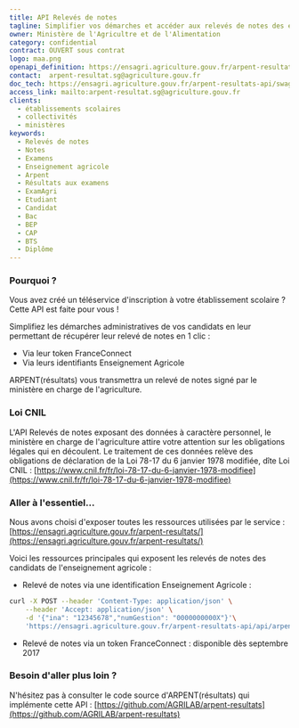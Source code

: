 ```yaml
---
title: API Relevés de notes
tagline: Simplifier vos démarches et accéder aux relevés de notes des étudiants de l'enseignement agricole.
owner: Ministère de l'Agricultre et de l'Alimentation
category: confidential
contract: OUVERT sous contrat
logo: maa.png
openapi_definition: https://ensagri.agriculture.gouv.fr/arpent-resultats-api/v2/api-docs?group=arpent-resultats
contact:  arpent-resultat.sg@agriculture.gouv.fr
doc_tech: https://ensagri.agriculture.gouv.fr/arpent-resultats-api/swagger-ui.html
access_link: mailto:arpent-resultat.sg@agriculture.gouv.fr
clients:
  - établissements scolaires
  - collectivités
  - ministères
keywords:
  - Relevés de notes
  - Notes
  - Examens
  - Enseignement agricole
  - Arpent
  - Résultats aux examens
  - ExamAgri
  - Etudiant
  - Candidat
  - Bac
  - BEP
  - CAP
  - BTS
  - Diplôme
---
```


### Pourquoi ?

Vous avez créé un téléservice d'inscription à votre établissement scolaire ? Cette API est faite pour vous !

Simplifiez les démarches administratives de vos candidats en leur permettant de récupérer leur relevé de notes en 1 clic : 
- Via leur token FranceConnect
- Via leurs identifiants Enseignement Agricole

ARPENT(résultats) vous transmettra un relevé de notes signé par le ministère en charge de l'agriculture.

### Loi CNIL

L'API Relevés de notes exposant des données à caractère personnel, le ministère en charge de l'agriculture attire votre attention sur les obligations légales qui en découlent. Le traitement de ces données relève des obligations de déclaration de la Loi 78-17 du 6 janvier 1978 modifiée, dîte Loi CNIL : [https://www.cnil.fr/fr/loi-78-17-du-6-janvier-1978-modifiee](https://www.cnil.fr/fr/loi-78-17-du-6-janvier-1978-modifiee)

### Aller à l'essentiel... 

Nous avons choisi d'exposer toutes les ressources utilisées par le service : [https://ensagri.agriculture.gouv.fr/arpent-resultats/](https://ensagri.agriculture.gouv.fr/arpent-resultats/)

Voici les ressources principales qui exposent les relevés de notes des candidats de l'enseignement agricole : 
- Relevé de notes via une identification Enseignement Agricole : 
```sh 
curl -X POST --header 'Content-Type: application/json' \
    --header 'Accept: application/json' \
    -d '{"ina": "12345678","numGestion": "0000000000X"}'\
    'https://ensagri.agriculture.gouv.fr/arpent-resultats-api/api/arpent-resultats/audit-notes/credentials'
```
- Relevé de notes via un token FranceConnect : disponible dès septembre 2017

### Besoin d'aller plus loin ?

N'hésitez pas à consulter le code source d'ARPENT(résultats) qui implémente cette API : [https://github.com/AGRILAB/arpent-resultats](https://github.com/AGRILAB/arpent-resultats)
